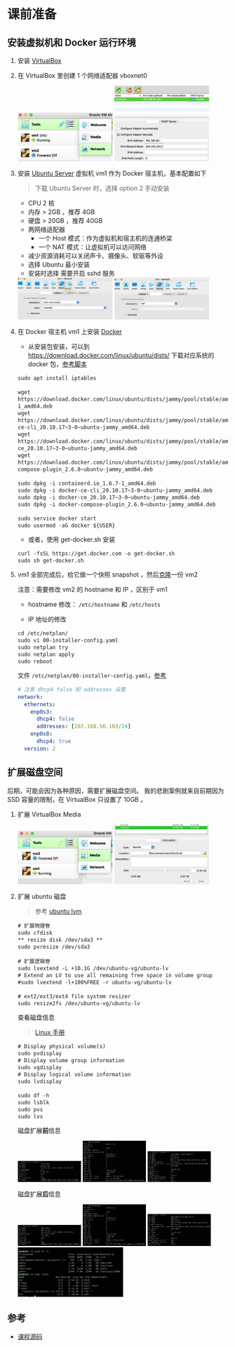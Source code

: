 # 课前准备

## 安装虚拟机和 Docker 运行环境

1. 安装 [VirtualBox](https://www.virtualbox.org/wiki/Downloads)
1. 在 VirtualBox 里创建 1 个网络适配器 vboxnet0

   <img alt="virtualbox-network-adapter" src="res/network-1.jpg" width="45%"/>
   <img alt="virtualbox-network-adapter" src="res/network-2.jpg" width="45%"/>

1. 安装 [Ubuntu Server](https://ubuntu.com/download/server) 虚拟机 vm1 作为 Docker 宿主机，基本配置如下
   > 下载 Ubuntu Server 时，选择 option 2 手动安装
   - CPU 2 核
   - 内存 > 2GB ，推荐 4GB
   - 硬盘 > 20GB ，推荐 40GB
   - 两网络适配器
      - 一个 Host 模式：作为虚拟机和宿主机的连通桥梁
      - 一个 NAT 模式：让虚拟机可以访问网络
   - 减少资源消耗可以关闭声卡、摄像头、软驱等外设
   - 选择 Ubuntu 最小安装
   - 安装时选择 需要开启 sshd 服务

   <img alt="virtualbox-vm-network" src="res/network-vm-1.jpg" width="45%"/>
   <img alt="virtualbox-vm-network" src="res/network-vm-2.jpg" width="45%"/>

1. 在 Docker 宿主机 vm1 上安装 [Docker](https://docs.docker.com/engine/install/ubuntu/)

   - 从安装包安装，可以到 https://download.docker.com/linux/ubuntu/dists/ 下载对应系统的 docker 包，[参考脚本](./src/install-docker.sh)

   ```shell
   sudo apt install iptables

   wget https://download.docker.com/linux/ubuntu/dists/jammy/pool/stable/amd64/containerd.io_1.6.7-1_amd64.deb
   wget https://download.docker.com/linux/ubuntu/dists/jammy/pool/stable/amd64/docker-ce-cli_20.10.17~3-0~ubuntu-jammy_amd64.deb
   wget https://download.docker.com/linux/ubuntu/dists/jammy/pool/stable/amd64/docker-ce_20.10.17~3-0~ubuntu-jammy_amd64.deb
   wget https://download.docker.com/linux/ubuntu/dists/jammy/pool/stable/amd64/docker-compose-plugin_2.6.0~ubuntu-jammy_amd64.deb

   sudo dpkg -i containerd.io_1.6.7-1_amd64.deb
   sudo dpkg -i docker-ce-cli_20.10.17~3-0~ubuntu-jammy_amd64.deb
   sudo dpkg -i docker-ce_20.10.17~3-0~ubuntu-jammy_amd64.deb
   sudo dpkg -i docker-compose-plugin_2.6.0~ubuntu-jammy_amd64.deb

   sudo service docker start
   sudo usermod -aG docker ${USER}
   ```

   - 或者，使用 get-docker.sh 安装

   ```shell
   curl -fsSL https://get.docker.com -o get-docker.sh
   sudo sh get-docker.sh
   ```

1. vm1 全部完成后，给它做一个快照 snapshot ，然后[克隆](https://docs.oracle.com/en/virtualization/virtualbox/6.0/user/clone.html)一份 vm2

   注意：需要修改 vm2 的 hostname 和 IP ，区别于 vm1

   - hostname 修改： `/etc/hostname` 和 `/etc/hosts`

   - IP 地址的修改

   ```shell
   cd /etc/netplan/
   sudo vi 00-installer-config.yaml
   sudo netplan try
   sudo netplan apply
   sudo reboot
   ```

   文件 `/etc/netplan/00-installer-config.yaml`，[参考](./src/00-installer-config-vm1.yaml)

   ```yaml
   # 注意 dhcp4 false 和 addresses 设置
   network:
     ethernets:
       enp0s3:
         dhcp4: false
         addresses: [192.168.56.103/24]
       enp0s8:
         dhcp4: true
     version: 2
   ```

## 扩展磁盘空间

后期，可能会因为各种原因，需要扩展磁盘空间。
我的悲剧案例就来自前期因为 SSD 容量的限制，在 VirtualBox 只设置了 10GB 。

1. 扩展 VirtualBox Media

   <img alt="virtualbox-partition" src="res/virtualbox-extend-partition-1.jpg" width="45%"/>
   <img alt="virtualbox-partition" src="res/virtualbox-extend-partition-2.jpg" width="45%"/>

2. 扩展 ubuntu 磁盘

   >参考 [ubuntu lvm](https://wiki.ubuntu.com/Lvm)

   ```shell
   # 扩展物理卷
   sudo cfdisk
   ** resize disk /dev/sda3 **
   sudo pvresize /dev/sda3

   # 扩展逻辑卷
   sudo lvextend -L +10.1G /dev/ubuntu-vg/ubuntu-lv
   # Extend an LV to use all remaining free space in volume group
   #sudo lvextend -l+100%FREE -r ubuntu-vg/ubuntu-lv

   # ext2/ext3/ext4 file system resizer
   sudo resize2fs /dev/ubuntu-vg/ubuntu-lv
   ```

   查看磁盘信息
   >[Linux 手册](https://man7.org/linux/man-pages/index.html)

   ```shell
   # Display physical volume(s)
   sudo pvdisplay
   # Display volume group information
   sudo vgdisplay
   # Display logical volume information
   sudo lvdisplay

   sudo df -h
   sudo lsblk
   sudo pvs
   sudo lvs
   ```

   磁盘扩展**前**信息

   <img alt="ubuntu-pv" src="res/ubuntu-pv-1.jpg" width="30%"/>
   <img alt="ubuntu-vg" src="res/ubuntu-vg-1.jpg" width="30%"/>
   <img alt="ubuntu-lv" src="res/ubuntu-lv-1.jpg" width="30%"/>

   磁盘扩展**后**信息

   <img alt="ubuntu-pv" src="res/ubuntu-pv-2.jpg" width="30%"/>
   <img alt="ubuntu-vg" src="res/ubuntu-vg-2.jpg" width="30%"/>
   <img alt="ubuntu-lv" src="res/ubuntu-lv-2.jpg" width="30%"/>
   <img alt="ubuntu-disk-info" src="res/ubuntu-disk-info.jpg" width="50%"/>

## 参考

- [课程源码](https://github.com/chronolaw/k8s_study)
